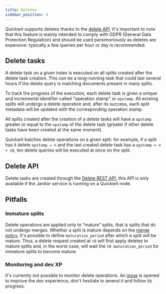 ```yaml
---
title: Deletes
sidebar_position: 4
---
```


Quickwit supports deletes thanks to the [delete API](../reference/rest-api.md#delete-api). It's important to note that this feature is mainly intended to comply with GDPR (General Data Protection Regulation) and should be used parsimoniously as deletes are expensive: typically a few queries per hour or day is recommended.

## Delete tasks

A delete task on a given index is executed on all splits created after the delete task creation. This can be a long-running task that could last several hours if the delete query is matching documents present in many splits.

To track the progress of the execution, each delete task is given a unique and incremental identifier called "operation stamp" or `opstamp`. All existing splits will undergo a delete operation and, after its success, each split metadata will be updated with the corresponding operation stamp.

All splits created after the creation of a delete tasks will have a `opstamp` greater or equal to the `opstamp` of the delete task (greater if other delete tasks have been created at the same moment).

Quickwit batches delete operations on a given split: for example, if a split has it delete `opstamp = n` and the last created delete task has a `opstamp = n + 10`, ten delete queries will be executed at once on the split.

## Delete API

Delete tasks are created through the [Delete REST API](../reference/rest-api.md#delete-api), this API is only available if the Janitor service is running on a Quickwit node.

## Pitfalls

### Immature splits

Delete operations are applied only to “mature” splits, that is splits that do not undergo merges. Whether a split is mature depends on the [merge policy](../configuration/index-config.md#merge-policies). It's possible to define `maturation_period` after which a split will be mature. Thus, a delete request created at `t0` will first apply deletes to mature splits and, in the worst case, will wait the `t0 maturation_period` for immature splits to become mature.


### Monitoring and dev XP

It's currently not possible to monitor delete operations. An [issue](https://github.com/quickwit-oss/quickwit/issues/2494) is opened to improve the dev experience, don't hesitate to amend it and follow its progress.
